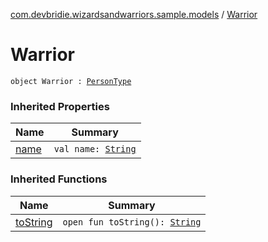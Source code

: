 [com.devbridie.wizardsandwarriors.sample.models](index.md) / [Warrior](.)

# Warrior

`object Warrior : `[`PersonType`](-person-type/index.md)

### Inherited Properties

| Name | Summary |
|---|---|
| [name](-person-type/name.md) | `val name: `[`String`](https://kotlinlang.org/api/latest/jvm/stdlib/kotlin/-string/index.html) |

### Inherited Functions

| Name | Summary |
|---|---|
| [toString](-person-type/to-string.md) | `open fun toString(): `[`String`](https://kotlinlang.org/api/latest/jvm/stdlib/kotlin/-string/index.html) |
